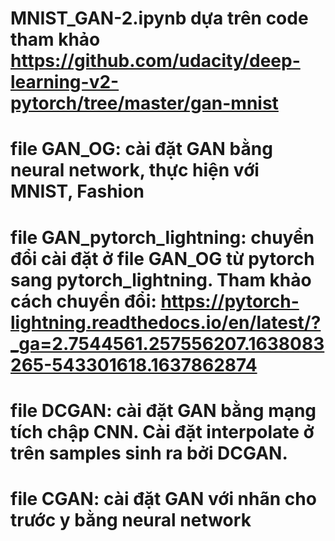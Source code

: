 # MNIST_GAN-2.ipynb dựa trên code tham khảo https://github.com/udacity/deep-learning-v2-pytorch/tree/master/gan-mnist
# file GAN_OG: cài đặt GAN bằng neural network, thực hiện với MNIST, Fashion
# file GAN_pytorch_lightning: chuyển đổi cài đặt ở file GAN_OG từ pytorch sang pytorch_lightning. Tham khảo cách chuyển đổi: https://pytorch-lightning.readthedocs.io/en/latest/?_ga=2.7544561.257556207.1638083265-543301618.1637862874
# file DCGAN: cài đặt GAN bằng mạng tích chập CNN. Cài đặt interpolate ở trên samples sinh ra bởi DCGAN.
# file CGAN: cài đặt GAN với nhãn cho trước y bằng neural network
